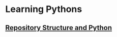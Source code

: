 # Learning Pythons

## [Repository Structure and Python](https://www.kennethreitz.org/essays/repository-structure-and-python)